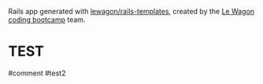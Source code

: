 Rails app generated with [lewagon/rails-templates](https://github.com/lewagon/rails-templates), created by the [Le Wagon coding bootcamp](https://www.lewagon.com) team.


# TEST

#comment
#test2
